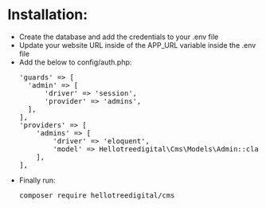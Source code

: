 <h1>Installation:</h1>

<ul>
<li>Create the database and add the credentials to your .env file</li>
<li>Update your website URL inside of the APP_URL variable inside the .env file</li>
<li>
Add the below to config/auth.php:
<pre>
'guards' => [
  'admin' => [
      'driver' => 'session',
      'provider' => 'admins',
  ],
],
'providers' => [
    'admins' => [
        'driver' => 'eloquent',
        'model' => Hellotreedigital\Cms\Models\Admin::class,
    ],
],
</pre>
</li>
<li>
Finally run:
<pre>composer require hellotreedigital/cms
</pre>
</li>
</ul>
